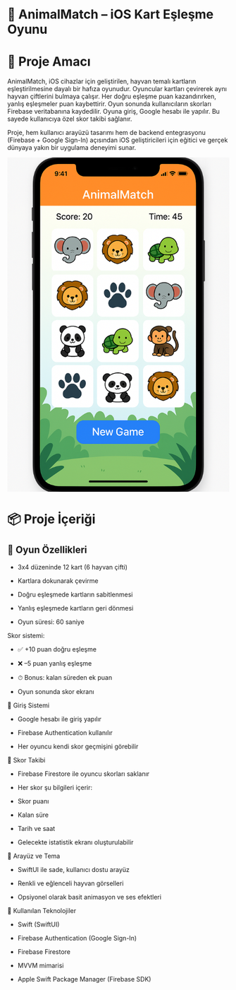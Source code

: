 # 🐾 AnimalMatch – iOS Kart Eşleşme Oyunu

# 🎯 Proje Amacı
AnimalMatch, iOS cihazlar için geliştirilen, hayvan temalı kartların eşleştirilmesine dayalı bir hafıza oyunudur. Oyuncular kartları çevirerek aynı hayvan çiftlerini bulmaya çalışır. Her doğru eşleşme puan kazandırırken, yanlış eşleşmeler puan kaybettirir. Oyun sonunda kullanıcıların skorları Firebase veritabanına kaydedilir. Oyuna giriş, Google hesabı ile yapılır. Bu sayede kullanıcıya özel skor takibi sağlanır.

Proje, hem kullanıcı arayüzü tasarımı hem de backend entegrasyonu (Firebase + Google Sign-In) açısından iOS geliştiricileri için eğitici ve gerçek dünyaya yakın bir uygulama deneyimi sunar.


![ExampleUI](https://github.com/cmlcrn17/AnimalMatch/blob/main/AnimalMatchExampleUI.png)


# 📦 Proje İçeriği
## 🔹 Oyun Özellikleri
* 3x4 düzeninde 12 kart (6 hayvan çifti)

* Kartlara dokunarak çevirme

* Doğru eşleşmede kartların sabitlenmesi

* Yanlış eşleşmede kartların geri dönmesi

* Oyun süresi: 60 saniye

Skor sistemi:

* ✅ +10 puan doğru eşleşme

* ❌ –5 puan yanlış eşleşme

* ⏱ Bonus: kalan süreden ek puan

* Oyun sonunda skor ekranı

🔹 Giriş Sistemi
* Google hesabı ile giriş yapılır

* Firebase Authentication kullanılır

* Her oyuncu kendi skor geçmişini görebilir

🔹 Skor Takibi
* Firebase Firestore ile oyuncu skorları saklanır

* Her skor şu bilgileri içerir:

* Skor puanı

* Kalan süre

* Tarih ve saat

* Gelecekte istatistik ekranı oluşturulabilir

🔹 Arayüz ve Tema
* SwiftUI ile sade, kullanıcı dostu arayüz

* Renkli ve eğlenceli hayvan görselleri

* Opsiyonel olarak basit animasyon ve ses efektleri

📁 Kullanılan Teknolojiler
* Swift (SwiftUI)

* Firebase Authentication (Google Sign-In)

* Firebase Firestore

* MVVM mimarisi

* Apple Swift Package Manager (Firebase SDK)
